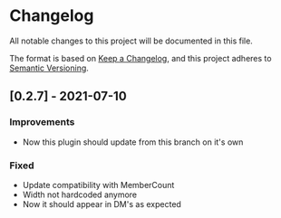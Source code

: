 # Changelog
All notable changes to this project will be documented in this file.

The format is based on [Keep a Changelog](https://keepachangelog.com/en/1.0.0/),
and this project adheres to [Semantic Versioning](https://semver.org/spec/v2.0.0.html).

## [0.2.7] - 2021-07-10
### Improvements
- Now this plugin should update from this branch on it's own
### Fixed
- Update compatibility with MemberCount
- Width not hardcoded anymore
- Now it should appear in DM's as expected